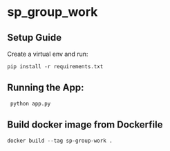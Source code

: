 # sp_group_work

## Setup Guide
Create a virtual env and run:

```pip install -r requirements.txt```

## Running the App:

``` python app.py```


## Build docker image from Dockerfile

```docker build --tag sp-group-work .```